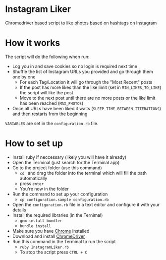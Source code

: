# Instagram Liker
 Chromedriver based script to like photos based on hashtags on Instagram


# How it works
The script will do the following when run:
- Log you in and save cookies so no login is required next time
- Shuffle the list of Instagram URLs you provided and go through them one by one
  - For each Tag/Location it will go through the "Most Recent" posts
  - If the post has more likes than the like limit (set in `MIN_LIKES_TO_LIKE`) the script will like the post
  - Move to the next post until there are no more posts or the like limit has been reached (`MAX_PHOTOS`)
- Once all URLs have been liked it waits (`SLEEP_TIME_BETWEEN_ITTERATIONS`) and then restarts from the beginning

`VARIABLES` are set in the `configuration.rb` file.

# How to set up
- Install ruby if neccessary (likely you will have it already)
- Open the Terminal (just search for the Terminal app)
- Go to the project folder (use this command)
  - `cd ` and drag the folder into the terminal which will fill the path automatically
  - press `enter`
  - You're now in the folder
- Run the command to set up your configuration
  - `cp configuration.sample configuration.rb`
- Open the `configuration.rb` file in a text editor and configure it with your details
- Install the required libraries (in the Ternimal)
  - `gem install bundler`
  - `bundle install`
- Make sure you have [Chrome](https://www.google.com/chrome/) installed
- Download and install [ChromeDriver](https://chromedriver.chromium.org/)
- Run this command in the Terminal to run the script
  - `ruby InstagramLiker.rb`
  - To stop the script press `CTRL + C`
